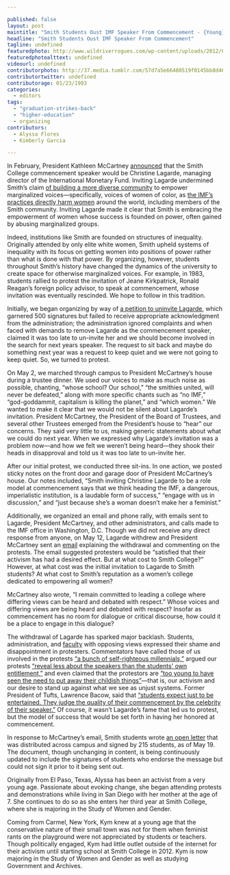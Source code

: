 ```yaml
---

published: false
layout: post
maintitle: "Smith Students Oust IMF Speaker From Commencement - {Young}ist"
headline: "Smith Students Oust IMF Speaker From Commencement"
tagline: undefined
featuredphoto: http://www.wildriverrogues.com/wp-content/uploads/2012/04/office-with-cubicles.jpg
featuredphotoalttext: undefined
videourl: undefined
contributorphoto: http://37.media.tumblr.com/57d7a5e66480519f0145bb8d46a54460/tumblr_n627wbrcdX1rq2ndso1_1280.jpg
contributortwitter: undefined
contributorage: 01/23/1993
categories: 
  - editors
tags: 
  - "graduation-strikes-back"
  - "higher-education"
  - organizing
contributors: 
  - Alyssa Flores
  - Kimberly Garcia

---
```



In February, President Kathleen McCartney [announced](https://twitter.com/presmccartney/status/433979359196479488) that the Smith College commencement speaker would be Christine Lagarde, managing director of the International Monetary Fund. Inviting Lagarde undermined Smith’s claim [of building a more diverse community](http://www.smith.edu/wglc/campaign.php) to empower marginalized voices—specifically, voices of women of color, as [the IMF’s practices directly harm women](http://www.globalfundforwomen.org/who-we-are/where-we-stand/1906-the-imf-violating-women-since-1945) around the world, including members of the Smith community. Inviting Lagarde made it clear that Smith is embracing the empowerment of women whose success is founded on power, often gained by abusing marginalized groups. 

Indeed, institutions like Smith are founded on structures of inequality. Originally attended by only elite white women, Smith upheld systems of inequality with its focus on getting women into positions of power rather than what is done with that power. By organizing, however, students throughout Smith’s history have changed the dynamics of the university to create space for otherwise marginalized voices. For example, in 1983, students rallied to protest the invitation of Jeane Kirkpatrick, Ronald Reagan’s foreign policy advisor, to speak at commencement, whose invitation was eventually rescinded. We hope to follow in this tradition. 

Initially, we began organizing by way of [a petition to uninvite Lagarde](http://www.ipetitions.com/petition/reconsider-the-smith-college-2014-commencement), which garnered 500 signatures but failed to receive appropriate acknowledgment from the administration; the administration ignored complaints and when faced with demands to remove Lagarde as the commencement speaker, claimed it was too late to un-invite her and we should become involved in the search for next years speaker. The request to sit back and maybe do something next year was a request to keep quiet and we were not going to keep quiet. So, we turned to protest.

On May 2, we marched through campus to President McCartney’s house during a trustee dinner. We used our voices to make as much noise as possible, chanting, “whose school? Our school,” “the smithies united, will never be defeated,” along with more specific chants such as “no IMF,” “god-goddammit, capitalism is killing the planet,” and “which women.” We wanted to make it clear that we would not be silent about Lagarde’s invitation. President McCartney, the President of the Board of Trustees, and several other Trustees emerged from the President’s house to “hear” our concerns. They said very little to us, making generic statements about what we could do next year. When we expressed why Lagarde’s invitation was a problem now—and how we felt we weren’t being heard—they shook their heads in disapproval and told us it was too late to un-invite her.

After our initial protest, we conducted three sit-ins. In one action, we posted sticky notes on the front door and garage door of President McCartney’s house. Our notes included, “Smith inviting Christine Lagarde to be a role model at commencement says that we think heading the IMF, a dangerous, imperialistic institution, is a laudable form of success,” “engage with us in discussion,” and “just because she’s a woman doesn’t make her a feminist.” 

Additionally, we organized an email and phone rally, with emails sent to Lagarde, President McCartney, and other administrators, and calls made to the IMF office in Washington, D.C. Though we did not receive any direct response from anyone, on May 12, Lagarde withdrew and President McCartney sent an [email](http://www.smith.edu/president/speeches-writings/commencement2014) explaining the withdrawal and commenting on the protests. The email suggested protesters would be “satisfied that their activism has had a desired effect. But at what cost to Smith College?” However, at what cost was the initial invitation to Lagarde to Smith students? At what cost to Smith’s reputation as a women’s college dedicated to empowering all women?

McCartney also wrote, “I remain committed to leading a college where differing views can be heard and debated with respect.” Whose voices and differing views are being heard and debated with respect? Insofar as commencement has no room for dialogue or critical discourse, how could it be a place to engage in this dialogue? 

The withdrawal of Lagarde has sparked major backlash. Students, administration, and [faculty](http://www.smith.edu/news/faculty-statement-lagarde/) with opposing views expressed their shame and disappointment in protesters. Commentators have called those of us involved in the protests [“a bunch of self-righteous millennials,”](http://time.com/97722/smith-college-christine-lagarde/) argued our protests [“reveal less about the speakers than the students' own entitlement,”](http://www.syracuse.com/opinion/index.ssf/2014/05/elite_college_students_protest_their_elite_commencement_speakers_commentary.html) and even claimed that the protestors are [“too young to have seen the need to put away their childish things”](http://theweek.com/article/index/261515/the-lazy-moralism-of-liberal-college-politics)—that is, our activism and our desire to stand up against what we see as unjust systems. Former President of Tufts, Lawrence Bacow, said that [“students expect just to be entertained. They judge the quality of their commencement by the celebrity of their speaker.”](http://www.bloomberg.com/news/2014-05-13/commencement-speaker-tradition-in-question-as-protests-persist.html) Of course, it wasn’t Lagarde’s fame that led us to protest, but the model of success that would be set forth in having her honored at commencement.

In response to McCartney’s email, Smith students wrote [an open letter](https://docs.google.com/a/youngist.org/document/d/1x6cpavh570kZ-Iqb9816_wHgehrj4DmKPNcwByd1WP4/edit) that was distributed across campus and signed by 215 students, as of May 19. The document, though unchanging in content, is being continuously updated to include the signatures of students who endorse the message but could not sign it prior to it being sent out. 


Originally from El Paso, Texas, Alyssa has been an activist from a very young age. Passionate about evoking change, she began attending protests and demonstrations while living in San Diego with her mother at the age of 7. She continues to do so as she enters her third year at Smith College, where she is majoring in the Study of Women and Gender.

Coming from Carmel, New York, Kym knew at a young age that the conservative nature of their small town was not for them when feminist rants on the playground were not appreciated by students or teachers. Though politically engaged, Kym had little outlet outside of the internet for their activism until starting school at Smith College in 2012. Kym is now majoring in the Study of Women and Gender as well as studying Government and Archives.
